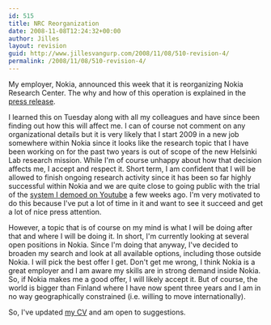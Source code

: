 ```yaml
---
id: 515
title: NRC Reorganization
date: 2008-11-08T12:24:32+00:00
author: Jilles
layout: revision
guid: http://www.jillesvangurp.com/2008/11/08/510-revision-4/
permalink: /2008/11/08/510-revision-4/
---
```

My employer, Nokia, announced this week that it is reorganizing Nokia Research Center. The why and how of this operation is explained in the <a href="http://research.nokia.com/news/Nokia+continues+its+change+and+renews+some+of+its+activities">press release</a>.

I learned this on Tuesday along with all my colleagues and have since been finding out how this will affect me. I can of course not comment on any organizational details but it is very likely that I start 2009 in a new job somewhere within Nokia since it looks like the research topic that I have been working on for the past two years is out of scope of the new Helsinki Lab research mission. While I'm of course unhappy about how that decision affects me, I accept and respect it. Short term, I am confident that I will be allowed to finish ongoing research activity since it has been so far highly successful within Nokia and we are quite close to going public with the trial of the <a href="http://www.jillesvangurp.com/2008/10/09/local-interaction-demo-on-youtube/">system I demoed on Youtube</a> a few weeks ago. I'm very motivated to do this because I've put a lot of time in it and want to see it succeed and get a lot of nice press attention.

However, a topic that is of course on my mind is what I will be doing after that and where I will be doing it. In short, I'm currently looking at several open positions in Nokia. Since I'm doing that anyway, I've decided to broaden my search and look at all available options, including those outside Nokia. I will pick the best offer I get. Don't get me wrong, I think Nokia is a great employer and I am aware my skills are in strong demand inside Nokia. So, if Nokia makes me a good offer, I will likely accept it. But of course, the world is bigger than Finland where I have now spent three years and I am in no way geographically constrained (i.e. willing to move internationally).

So, I've updated <a href="http://www.jillesvangurp.com/cv">my CV</a> and am open to suggestions.